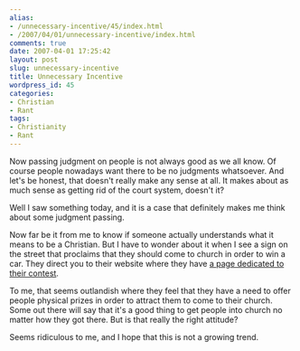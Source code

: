 ```yaml
---
alias:
- /unnecessary-incentive/45/index.html
- /2007/04/01/unnecessary-incentive/index.html
comments: true
date: 2007-04-01 17:25:42
layout: post
slug: unnecessary-incentive
title: Unnecessary Incentive
wordpress_id: 45
categories:
- Christian
- Rant
tags:
- Christianity
- Rant
---
```


Now passing judgment on people is not always good as we all know.  Of course people nowadays want there to be no judgments whatsoever.  And let's be honest, that doesn't really make any sense at all.  It makes about as much sense as getting rid of the court system, doesn't it?  

Well I saw something today, and it is a case that definitely makes me think about some judgment passing.

Now far be it from me to know if someone actually understands what it means to be a Christian.  But I have to wonder about it when I see a sign on the street that proclaims that they should come to church in order to win a car.  They direct you to their website where they have [a page dedicated to their contest](http://www.ineedarevolution.com/easter/).  

To me, that seems outlandish where they feel that they have a need to offer people physical prizes in order to attract them to come to their church.  Some out there will say that it's a good thing to get people into church no matter how they got there.  But is that really the right attitude?  

Seems ridiculous to me, and I hope that this is not a growing trend.
